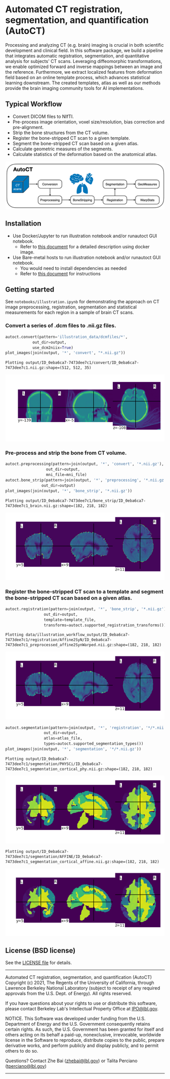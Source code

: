 # Automated CT registration, segmentation, and quantification (AutoCT)

Processing and analyzing CT (e.g. brain) imaging is crucial in both 
scientific 
development and clinical field. In this software package, we build a 
pipeline that integrates automatic registration, segmentation, and 
quantitative analysis for subjects' CT scans. Leveraging diffeomorphic transformations, we enable optimized forward and inverse mappings between an image and the reference. Furthermore, we extract localized features from deformation field based on an online template process, which advances statistical learning downstream. The created templates, atlas as well as our methods provide the brain imaging community tools for AI implementations.     

## Typical Workflow
- Convert DICOM files to NIfTI.
- Pre-process image orientation, voxel size/resolution, bias correction and pre-alignment.
- Strip the bone structures from the CT volume.
- Register the bone-stripped CT scan to a given template.
- Segment the bone-stripped CT scan based on a given atlas.
- Calculate geometric measures of the segments.
- Calculate statistics of the deformation based on the anatomical 
atlas.

![png](docs/autoCT.png)

## Installation
   - Use Docker/Jupyter to run illustration notebook and/or runautoct GUI notebook.
      - Refer to [this document](./docs/docker.md) for a detailed description using docker image.
   - Use Bare-metal hosts to run illustration notebook and/or runautoct GUI notebook.
      - You would need to install dependencies as needed
      - Refer to [this document](./docs/baremetal.md) for instructions

## Getting started

See `notebooks/illustration.ipynb` for demonstrating the approach on 
CT image preprocessing, registration, segmentation and statistical 
measurements for each region in a sample of brain CT scans. 

### Convert a series of .dcm files to .nii.gz files.


```python
autoct.convert(pattern='illustration_data/dcmfiles/*',
            out_dir=output, 
            use_dcm2niix=True)
plot_images(join(output, '*', 'convert', "*.nii.gz"))
```

    Plotting output/ID_0eba6ca7-7473dee7c1/convert/ID_0eba6ca7-7473dee7c1.nii.gz:shape=(512, 512, 35)



    
![png](docs/output_original.png)
    


### Pre-process and strip the bone from CT volume.


```python
autoct.preprocessing(pattern=join(output, '*', 'convert', '*.nii.gz'), 
                  out_dir=output,
                  mni_file=mni_file)
autoct.bone_strip(pattern=join(output, '*', 'preprocessing', '*.nii.gz'),
                out_dir=output)
plot_images(join(output, '*', 'bone_strip', '*.nii.gz'))
```

    Plotting output/ID_0eba6ca7-7473dee7c1/bone_strip/ID_0eba6ca7-7473dee7c1_brain.nii.gz:shape=(182, 218, 182)



    
![png](docs/output_bonestrip.png)
    


### Register the bone-stripped CT scan to a template and segment the bone-stripped CT scan based on a given atlas.


```python
autoct.registration(pattern=join(output, '*', 'bone_strip', '*.nii.gz'), 
                 out_dir=output, 
                 template=template_file,
                 transforms=autoct.supported_registration_transforms())
```
    Plotting data/illustration_workflow_output/ID_0eba6ca7-7473dee7c1/registration/Affine2SyN/ID_0eba6ca7-7473dee7c1_preprocessed_affine2SynWarped.nii.gz:shape=(182, 218, 182)
    
    
![png](docs/output_warped.png)

    
```python
autoct.segmentation(pattern=join(output, '*', 'registration', '*/*.nii.gz'), 
                 out_dir=output, 
                 atlas=atlas_file,
                 types=autoct.supported_segmentation_types())
plot_images(join(output, '*', 'segmentation', '*/*.nii.gz'))
```

    Plotting output/ID_0eba6ca7-7473dee7c1/segmentation/PHYSCi/ID_0eba6ca7-7473dee7c1_segmentation_cortical_phy.nii.gz:shape=(182, 218, 182)

    
![png](docs/output_seg_phy.png)
    


    Plotting output/ID_0eba6ca7-7473dee7c1/segmentation/AFFINE/ID_0eba6ca7-7473dee7c1_segmentation_cortical_affine.nii.gz:shape=(182, 218, 182)



    
![png](docs/output_seg_aff.png)
    
## License (BSD license)
See the [LICENSE file](LICENSE) for details.

****************************

Automated CT registration, segmentation, and quantification (AutoCT) 
Copyright (c) 2021, The Regents of the University of California,
through Lawrence Berkeley National Laboratory (subject to receipt of
any required approvals from the U.S. Dept. of Energy). All rights reserved.

If you have questions about your rights to use or distribute this software,
please contact Berkeley Lab's Intellectual Property Office at
IPO@lbl.gov.

NOTICE.  This Software was developed under funding from the U.S. Department
of Energy and the U.S. Government consequently retains certain rights.  As
such, the U.S. Government has been granted for itself and others acting on
its behalf a paid-up, nonexclusive, irrevocable, worldwide license in the
Software to reproduce, distribute copies to the public, prepare derivative 
works, and perform publicly and display publicly, and to permit others to do so.

Questions? Contact Zhe Bai (zhebai@lbl.gov) or Talita Perciano (tperciano@lbl.gov)
****************************
